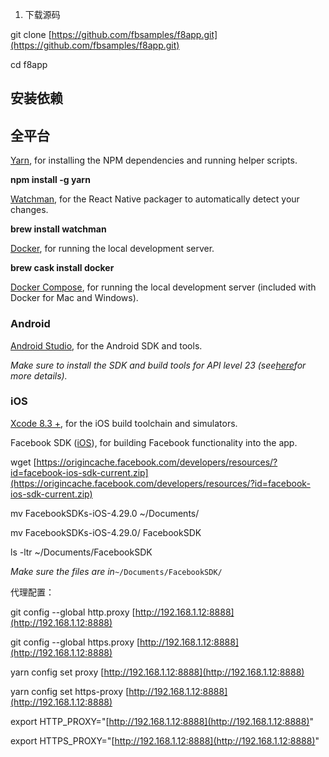 1. 下载源码

git clone [https://github.com/fbsamples/f8app.git](https://github.com/fbsamples/f8app.git)

cd f8app

## 安装依赖

## 全平台

[Yarn](https://yarnpkg.com/en/docs/install), for installing the NPM dependencies and running helper scripts.

**npm install -g yarn**

[Watchman](https://facebook.github.io/watchman/docs/install.html), for the React Native packager to automatically detect your changes.

**brew install watchman**

[Docker](https://docs.docker.com/engine/installation/), for running the local development server.

**brew cask install docker**

[Docker Compose](https://docs.docker.com/compose/install/), for running the local development server \(included with Docker for Mac and Windows\).

### Android

[Android Studio](https://developer.android.com/studio/install.html), for the Android SDK and tools.

_Make sure to install the SDK and build tools for API level 23 \(see_[_here_](https://facebook.github.io/react-native/docs/getting-started.html)_for more details\)._

### iOS

[Xcode 8.3 +](https://developer.apple.com/download/), for the iOS build toolchain and simulators.

Facebook SDK \([iOS](https://developers.facebook.com/docs/ios/)\), for building Facebook functionality into the app.

wget [https://origincache.facebook.com/developers/resources/?id=facebook-ios-sdk-current.zip](https://origincache.facebook.com/developers/resources/?id=facebook-ios-sdk-current.zip)

mv FacebookSDKs-iOS-4.29.0 ~/Documents/

mv FacebookSDKs-iOS-4.29.0/ FacebookSDK

ls -ltr ~/Documents/FacebookSDK

_Make sure the files are in_`~/Documents/FacebookSDK/`

代理配置：

git config --global http.proxy [http://192.168.1.12:8888](http://192.168.1.12:8888)

git config --global https.proxy [http://192.168.1.12:8888](http://192.168.1.12:8888)

yarn config set proxy [http://192.168.1.12:8888](http://192.168.1.12:8888)

yarn config set https-proxy [http://192.168.1.12:8888](http://192.168.1.12:8888)

 export HTTP\_PROXY="[http://192.168.1.12:8888](http://192.168.1.12:8888)"

export HTTPS\_PROXY="[http://192.168.1.12:8888](http://192.168.1.12:8888)"

